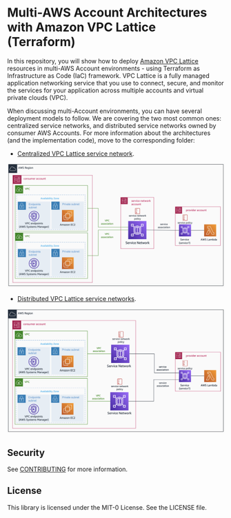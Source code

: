 # Multi-AWS Account Architectures with Amazon VPC Lattice (Terraform)

In this repository, you will show how to deploy [Amazon VPC Lattice](https://docs.aws.amazon.com/vpc-lattice/latest/ug/what-is-vpc-lattice.html) resources in multi-AWS Account environments - using Terraform as Infrastructure as Code (IaC) framework. VPC Lattice is a fully managed application networking service that you use to connect, secure, and monitor the services for your application across multiple accounts and virtual private clouds (VPC).

When discussing multi-Account environments, you can have several deployment models to follow. We are covering the two most common ones: centralized service networks, and distributed service networks owned by consumer AWS Accounts. For more information about the architectures (and the implementation code), move to the corresponding folder:

* [Centralized VPC Lattice service network](./centralized_service_network/).

![Centralized diagram](./images/centralized.png)

* [Distributed VPC Lattice service networks](./distributed/).

![Distributed diagram](./images/distributed.png)

## Security

See [CONTRIBUTING](CONTRIBUTING.md#security-issue-notifications) for more information.

## License

This library is licensed under the MIT-0 License. See the LICENSE file.

